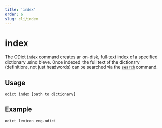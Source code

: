 ```yaml
---
title: 'index'
order: 6
slug: cli/index
---
```


# index

The ODict `index` command creates an on-disk, full-text index of a specified dictionary using [bleve](https://github.com/blevesearch/bleve). Once indexed, the full text of the dictionary (definitions, not just headwords) can be searched via the [`search`](./search) command.

## Usage

```bash
odict index [path to dictionary]
```

## Example

```bash
odict lexicon eng.odict
```